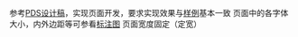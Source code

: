 参考[PDS设计稿](http://7xrp04.com1.z0.glb.clouddn.com/task_1_6_1.psd)，实现页面开发，要求实现效果与[样例](http://7xrp04.com1.z0.glb.clouddn.com/task_1_6_2.jpg)基本一致
页面中的各字体大小，内外边距等可参看[标注图](http://7xrp04.com1.z0.glb.clouddn.com/task_1_6_3.jpg)
页面宽度固定（定宽）
